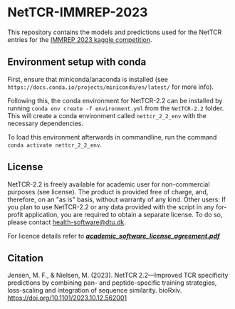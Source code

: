# NetTCR-IMMREP-2023
 This repository contains the models and predictions used for the NetTCR entries for the [IMMREP 2023 kaggle competition](https://www.kaggle.com/competitions/tcr-specificity-prediction-challenge/overview).

## Environment setup with conda
First, ensure that miniconda/anaconda is installed (see `https://docs.conda.io/projects/miniconda/en/latest/` for more info).

Following this, the conda environment for NetTCR-2.2 can be installed by running `conda env create -f environment.yml` from the `NetTCR-2.2` folder. This will create a conda environment called `nettcr_2_2_env` with the necessary dependencies.

To load this environment afterwards in commandline, run the command `conda activate nettcr_2_2_env`.

## License
NetTCR-2.2 is freely available for academic user for non-commercial purposes (see license). The product is provided free of charge, and, therefore, on an "as is" basis, without warranty of any kind.
Other users: If you plan to use NetTCR-2.2 or any data provided with the script in any for-profit application, you are required to obtain a separate license. To do so, please contact health-software@dtu.dk.

For licence details refer to [***academic_software_license_agreement.pdf***](https://github.com/mnielLab/NetTCR-IMMREP-2023/blob/main/academic_software_license_agreement.pdf)

## Citation
Jensen, M. F., & Nielsen, M. (2023). NetTCR 2.2—Improved TCR specificity predictions by combining pan- and peptide-specific training strategies, loss-scaling and integration of sequence similarity. bioRxiv.  https://doi.org/10.1101/2023.10.12.562001
